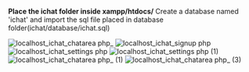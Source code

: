 <b>Place the ichat folder inside xampp/htdocs/</b>
</b>Create a database named 'ichat' and import the sql file placed in database folder(ichat/database/ichat.sql)</b>

![localhost_ichat_chatarea php_](https://github.com/abdulhaseeb456/ichat-php-ajax-working-chat-application/assets/99570180/3353c2f1-e8eb-49c6-be65-2a3b115377bc)
![localhost_ichat_signup php](https://github.com/abdulhaseeb456/ichat-php-ajax-working-chat-application/assets/99570180/8ad4d612-77f9-4a4b-8e53-507a863175b0)
![localhost_ichat_settings php](https://github.com/abdulhaseeb456/ichat-php-ajax-working-chat-application/assets/99570180/3053f7b1-eff5-46f2-89bf-22c49730c412)
![localhost_ichat_settings php (1)](https://github.com/abdulhaseeb456/ichat-php-ajax-working-chat-application/assets/99570180/b7073b98-ffeb-4ace-8711-1fe2a628bdc4)
![localhost_ichat_chatarea php_ (1)](https://github.com/abdulhaseeb456/ichat-php-ajax-working-chat-application/assets/99570180/28d3aedf-7830-47ab-a7dc-203852621e94)
![localhost_ichat_chatarea php_ (3)](https://github.com/abdulhaseeb456/ichat-php-ajax-working-chat-application/assets/99570180/e5a3cc1f-5a90-4cb3-adcd-90290c0c5833)
